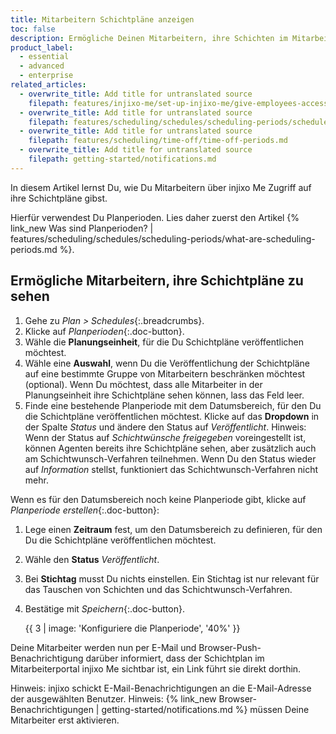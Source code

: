 ```yaml
---
title: Mitarbeitern Schichtpläne anzeigen
toc: false
description: Ermögliche Deinen Mitarbeitern, ihre Schichten im Mitarbeiterportal injixo Me zu sehen (Schedules).
product_label:
  - essential
  - advanced
  - enterprise
related_articles:
  - overwrite_title: Add title for untranslated source
    filepath: features/injixo-me/set-up-injixo-me/give-employees-access-to-injixo-me.md
  - overwrite_title: Add title for untranslated source
    filepath: features/scheduling/schedules/scheduling-periods/schedules-enable-employees-to-swap-shifts.md
  - overwrite_title: Add title for untranslated source
    filepath: features/scheduling/time-off/time-off-periods.md
  - overwrite_title: Add title for untranslated source
    filepath: getting-started/notifications.md
---
```


In diesem Artikel lernst Du, wie Du Mitarbeitern über injixo Me Zugriff auf ihre Schichtpläne gibst.

Hierfür verwendest Du Planperioden. Lies daher zuerst den Artikel {% link_new Was sind Planperioden? | features/scheduling/schedules/scheduling-periods/what-are-scheduling-periods.md %}.

## Ermögliche Mitarbeitern, ihre Schichtpläne zu sehen

1. Gehe zu *Plan > Schedules*{:.breadcrumbs}.
2. Klicke auf *Planperioden*{:.doc-button}.
3. Wähle die **Planungseinheit**, für die Du Schichtpläne veröffentlichen möchtest.
4. Wähle eine **Auswahl**, wenn Du die Veröffentlichung der Schichtpläne auf eine bestimmte Gruppe von Mitarbeitern beschränken möchtest (optional). Wenn Du möchtest, dass alle Mitarbeiter in der Planungseinheit ihre Schichtpläne sehen können, lass das Feld leer.
5. Finde eine bestehende Planperiode mit dem Datumsbereich, für den Du die Schichtpläne veröffentlichen möchtest. Klicke auf das **Dropdown** in der Spalte *Status* und ändere den Status auf *Veröffentlicht*. Hinweis: Wenn der Status auf *Schichtwünsche freigegeben* voreingestellt ist, können Agenten bereits ihre Schichtpläne sehen, aber zusätzlich auch am Schichtwunsch-Verfahren teilnehmen. Wenn Du den Status wieder auf *Information* stellst, funktioniert das Schichtwunsch-Verfahren nicht mehr.

Wenn es für den Datumsbereich noch keine Planperiode gibt, klicke auf *Planperiode erstellen*{:.doc-button}:

1. Lege einen **Zeitraum** fest, um den Datumsbereich zu definieren, für den Du die Schichtpläne veröffentlichen möchtest.
2. Wähle den **Status** *Veröffentlicht*.
3. Bei **Stichtag** musst Du nichts einstellen. Ein Stichtag ist nur relevant für das Tauschen von Schichten und das Schichtwunsch-Verfahren.
4. Bestätige mit *Speichern*{:.doc-button}.

    {{ 3 | image: 'Konfiguriere die Planperiode', '40%' }}

Deine Mitarbeiter werden nun per E-Mail und Browser-Push-Benachrichtigung darüber informiert, dass der Schichtplan im Mitarbeiterportal injixo Me sichtbar ist, ein Link führt sie direkt dorthin.

Hinweis: injixo schickt E-Mail-Benachrichtigungen an die E-Mail-Adresse der ausgewählten Benutzer. Hinweis: {% link_new Browser-Benachrichtigungen | getting-started/notifications.md %} müssen Deine Mitarbeiter erst aktivieren.